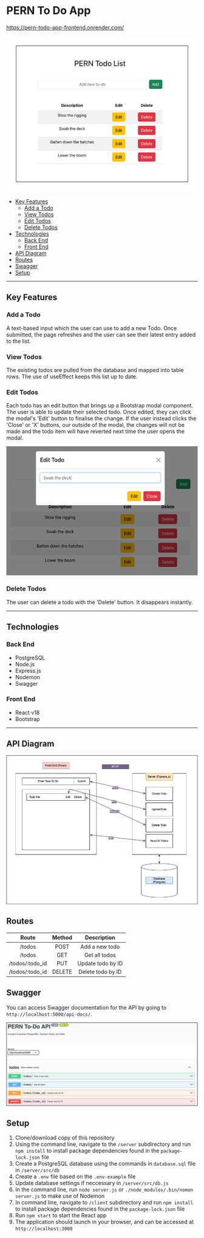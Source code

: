 # PERN To Do App <!-- omit from toc -->

https://pern-todo-app-frontend.onrender.com/

![A screenshot of my app](/docs/readme_img_1.png)

- [Key Features](#key-features)
  - [Add a Todo](#add-a-todo)
  - [View Todos](#view-todos)
  - [Edit Todos](#edit-todos)
  - [Delete Todos](#delete-todos)
- [Technologies](#technologies)
  - [Back End](#back-end)
  - [Front End](#front-end)
- [API Diagram](#api-diagram)
- [Routes](#routes)
- [Swagger](#swagger)
- [Setup](#setup)

---

## Key Features

### Add a Todo

A text-based input which the user can use to add a new Todo. Once submitted, the page refreshes and the user can see their latest entry added to the list.

### View Todos

The existing todos are pulled from the database and mapped into table rows. The use of useEffect keeps this list up to date. 

### Edit Todos

Each todo has an edit button that brings up a Bootstrap modal component. The user is able to update their selected todo. Once edited, they can click the modal's 'Edit' button to finalise the change. If the user instead clicks the 'Close' or 'X' buttons, our outside of the modal, the changes will not be made and the todo item will have reverted next time the user opens the modal.

![A screenshot showing the Edit modal](/docs/readme_img_2.png)

### Delete Todos

The user can delete a todo with the 'Delete' button. It disappears instantly.

---

## Technologies

### Back End

- PostgreSQL
- Node.js
- Express.js
- Nodemon
- Swagger

### Front End

- React v18
- Bootstrap

---

## API Diagram
![A diagram showing the way the front and back ends of the API interact with each other](/docs/readme_img_3.png)

## Routes

| Route | Method    | Description    |
| :-----: | :---: | :---: |
| /todos | POST   | Add a new todo   |
| /todos | GET   | Get all todos   |
| /todos/:todo_id | PUT   | Update todo by ID  |
| /todos/:todo_id | DELETE   | Delete todo by ID   |


## Swagger
You can access Swagger documentation for the API by going to `http://localhost:5000/api-docs/`.

![A screenshot of the Swagger documentation that accompanies this API](/docs/readme_img_4.2.png)

## Setup

1. Clone/download copy of this repository
2. Using the command line, navigate to the `/server` subdirectory and run `npm install` to install package dependencies found in the `package-lock.json` file
3. Create a PostgreSQL database using the commands in `database.sql` file in `/server/src/db`
4. Create a `.env` file based on the `.env-example` file
5. Update database settings if neccessary in `/server/src/db.js`
6. In the command line, run `node server.js` or `./node_modules/.bin/nomon server.js` to make use of Nodemon
7. In command line, navigate to `/client` subdirectory and run `npm install` to install package dependencies found in the `package-lock.json` file
8. Run `npm start` to start the React app
9. The application should launch in your browser, and can be accessed at `http://localhost:3000`